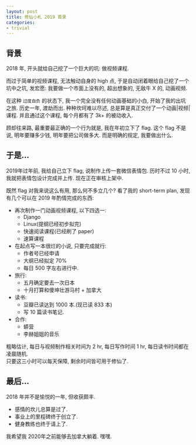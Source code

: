 ```yaml
---
layout: post
title: 修仙小札 2019 首录
categories:
- trivial
---
```


## 背景

2018 年, 开头就给自己挖了一个巨大的坑: 做视频课程.   

而过于简单的视频课程, 无法触动自身的 high 点, 于是自动闭着眼给自己挖了一个坑中之坑, 发宏愿: 我要做一个市面上没有的, 超出想象的, 无敌牛 X 的, 动画视频.  

在这种 `过度自负` 的状态下, 我一个完全没有任何动画基础的小白, 开始了我的出坑之旅. 历史一年, 渡劫而出. 种种坎坷难以尽述, 总是算是真正交付了一个动画\|视频\|课程. 并且通过这个课程, 每个月都有了 3k+ 的被动收入.  

顾却往来路, 最重要最正确的一个行为就是, 我在年初立下了 flag. 这个 flag 不是说, 明年要赚多少钱, 明年要把公司做多大. 而是明确的规定, 我要做出什么.  

## 于是...

2019年过年前, 我给自己立下 flag, 说制作上传一套微信表情包. 历时不过 10 小时, 我就把表情包设计完成并上传. 现在正在审核上架中. 

既然 flag 对我来说这么有用, 那么何不多立几个? 看了我的 short-term plan, 发现有几个可以在 2019 年酌情完成的东西:  

- 再次制作一门动画视频课程, 以下四选一:
    - Django
    - Linux(提纲已经初步拟完)
    - 快速阅读课程(已经刷了 paper)
    - 速算课程
- 在起点写一本很烂的小说, 只要完成就行:
    - 作者号已经申请
    - 大纲已经拟定 70% 
    - 每日 500 字左右进行中. 
- 旅行:  
    - 五月确定要去一次日本
    - 十月打算和傻坤壮游马村 + 加拿大  
- 读书: 
    - 豆瓣已读达到 1000 本.(现已读 833 本)
    - 写 10 篇读书笔记.  
- 合作:
    - 蟒营
    - 李赫姐姐的音乐


粗略估计, 每日与视频制作相关时间为 2 hr, 每日写作时间 1 hr, 每日读书时间都在凌晨随机.  
只要这三小时可以每天保障, 剩余时间皆可用于修仙了.  

## 最后...

2018 年并不是愉悦的一年, 但收获颇丰. 
- 感情的坎儿总算是过了.
- 事业上的里程碑终于创立了.  
- 健身教练也终于请上了.  

我希望我 2020年之前能够去加拿大躺着. 嘿嘿. 
